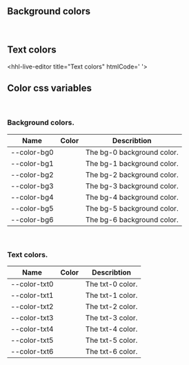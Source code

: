 ## Background colors

<style>
  .bgBox {
    display: flex;
    align-items: center;
    justify-content: center;
    height: 40px;
    width: 90px;
  }
</style>

<hhl-live-editor title="Background colors" htmlCode='
    <template>
    <div class="flex flex-wrap"> 
      <div style="background: var(--color-bg0)" class="bgBox">bg-bg0</div>
      <div style="background: var(--color-bg1)" class="bgBox">bg-bg1</div>
      <div style="background: var(--color-bg2)" class="bgBox">bg-bg2</div>
      <div style="background: var(--color-bg3)" class="bgBox">bg-bg3</div>
      <div style="background: var(--color-bg4)" class="bgBox">bg-bg4</div>
      <div style="background: var(--color-bg5)" class="bgBox">bg-bg5</div>
      <div style="background: var(--color-bg6)" class="bgBox">bg-bg6</div>
    </div>
    </template>
'>
</hhl-live-editor>
<br/>

## Text colors

<hhl-live-editor title="Text colors" htmlCode='
<template>

   <div class="flex flex-wrap">
      <div style="background: var(--color-txt0); color: var(--color-bg0)" class="bgBox">txt0</div>
      <div style="background: var(--color-txt1); color: var(--color-bg0)" class="bgBox">txt1</div>
      <div style="background: var(--color-txt2); color: var(--color-bg0)" class="bgBox">txt2</div>
      <div style="background: var(--color-txt3); color: var(--color-bg0)" class="bgBox">txt3</div>
      <div style="background: var(--color-txt4); color: var(--color-bg0)" class="bgBox">txt4</div>
      <div style="background: var(--color-txt5); color: var(--color-bg0)" class="bgBox">txt5</div>
      <div style="background: var(--color-txt6); color: var(--color-bg0)" class="bgBox">txt6</div>
    </div>
</template>
'>
</hhl-live-editor>
<br/>

## Color css variables

  <br/>

### Background colors.

| Name        | Color                                                                              | Describtion                |
| ----------- | ---------------------------------------------------------------------------------- | -------------------------- |
| --color-bg0  | <div class="colors-bgBox shadow" style="background-color: var(--color-bg0)"></div>  | The bg-0 background color. |
| --color-bg1 | <div class="colors-bgBox shadow" style="background-color: var(--color-bg1)"></div> | The bg-1 background color. |
| --color-bg2  | <div class="colors-bgBox shadow" style="background-color: var(--color-bg2)"></div>  | The bg-2 background color. |
| --color-bg3  | <div class="colors-bgBox shadow" style="background-color: var(--color-bg3)"></div>  | The bg-3 background color. |
| --color-bg4  | <div class="colors-bgBox shadow" style="background-color: var(--color-bg4)"></div>  | The bg-4 background color. |
| --color-bg5  | <div class="colors-bgBox shadow" style="background-color: var(--color-bg5)"></div>  | The bg-5 background color. |
| --color-bg6  | <div class="colors-bgBox shadow" style="background-color: var(--color-bg6)"></div>  | The bg-6 background color. |

<br/>

### Text colors.

| Name        | Color                                                                              | Describtion      |
| ----------- | ---------------------------------------------------------------------------------- | ---------------- |
| --color-txt0 | <div class="colors-bgBox shadow" style="background-color: var(--color-txt0)"></div> | The txt-0 color. |
| --color-txt1 | <div class="colors-bgBox shadow" style="background-color: var(--color-txt1)"></div> | The txt-1 color. |
| --color-txt2 | <div class="colors-bgBox shadow" style="background-color: var(--color-txt2)"></div> | The txt-2 color. |
| --color-txt3 | <div class="colors-bgBox shadow" style="background-color: var(--color-txt3)"></div> | The txt-3 color. |
| --color-txt4 | <div class="colors-bgBox shadow" style="background-color: var(--color-txt4)"></div> | The txt-4 color. |
| --color-txt5 | <div class="colors-bgBox shadow" style="background-color: var(--color-txt5)"></div> | The txt-5 color. |
| --color-txt6 | <div class="colors-bgBox shadow" style="background-color: var(--color-txt6)"></div> | The txt-6 color. |

<br/>

